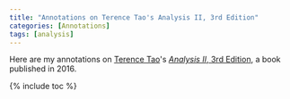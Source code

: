 ```yaml
---
title: "Annotations on Terence Tao's Analysis II, 3rd Edition"
categories: [Annotations]
tags: [analysis]
---
```


Here are my annotations on [Terence Tao](https://www.math.ucla.edu/~tao/)'s [*Analysis II*, 3rd Edition](https://www.amazon.com/dp/9380250657), a book published in 2016.

{% include toc %}